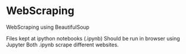 # WebScraping
WebScraping using BeautifulSoup

Files kept at ipython notebooks (.ipynb)
Should be run in browser using Jupyter
Both .ipynb scrape different websites.
